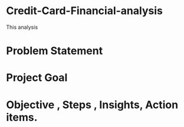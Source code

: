 # Credit-Card-Financial-analysis
This analysis 

# Problem Statement

# Project Goal

#  Objective , Steps , Insights, Action items.
